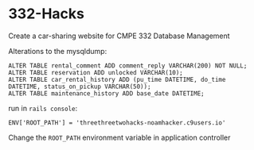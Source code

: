 # 332-Hacks
Create a car-sharing website for CMPE 332 Database Management

Alterations to the mysqldump:
```
ALTER TABLE rental_comment ADD comment_reply VARCHAR(200) NOT NULL;
ALTER TABLE reservation ADD unlocked VARCHAR(10);
ALTER TABLE car_rental_history ADD (pu_time DATETIME, do_time DATETIME, status_on_pickup VARCHAR(50));
ALTER TABLE maintenance_history ADD base_date DATETIME;
```
run in `rails console`:
```
ENV['ROOT_PATH'] = 'threethreetwohacks-noamhacker.c9users.io'
```
Change the `ROOT_PATH` environment variable in application controller
